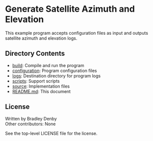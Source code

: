 # Generate Satellite Azimuth and Elevation

This example program accepts configuration files as input and outputs satellite
azimuth and elevation logs.

## Directory Contents

* [build](build/README.md): Compile and run the program
* [configuration](configuration/README.md): Program configuration files
* [logs](logs/README.md): Destination directory for program logs
* [scripts](scripts/README.md): Support scripts
* [source](source/generate-sat-azel.cpp): Implementation files
* [README.md](README.md): This document

## License

Written by Bradley Denby  
Other contributors: None

See the top-level LICENSE file for the license.
